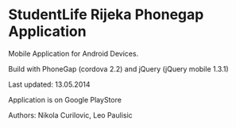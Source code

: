 StudentLife Rijeka Phonegap Application
=============================

Mobile Application for Android Devices.

Build with PhoneGap (cordova 2.2) and jQuery (jQuery mobile 1.3.1)

Last updated: 13.05.2014

Application is on Google PlayStore 

Authors: Nikola Curilovic, Leo Paulisic
